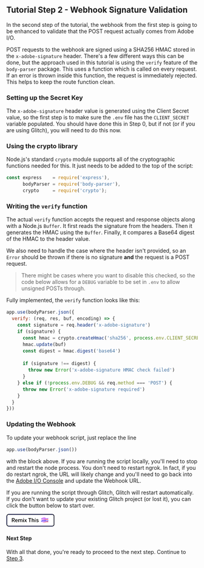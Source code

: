 ## Tutorial Step 2 - Webhook Signature Validation

In the second step of the tutorial, the webhook from the first step is going to be enhanced to validate that the POST request actually comes from Adobe I/O.

POST requests to the webhook are signed using a SHA256 HMAC stored in the `x-adobe-signature` header. There's a few different ways this can be done, but the approach used in this tutorial is using the `verify` feature of the `body-parser` package. This uses a function which is called on every request. If an error is thrown inside this function, the request is immediately rejected. This helps to keep the route function clean.

### Setting up the Secret Key

The `x-adobe-signature` header value is generated using the Client Secret value, so the first step is to make sure the `.env` file has the `CLIENT_SECRET` variable populated. You should have done this in Step 0, but if not (or if you are using Glitch), you will need to do this now.

### Using the crypto library

Node.js's standard `crypto` module supports all of the cryptographic functions needed for this. It just needs to be added to the top of the script:

```javascript
const express    = require('express'),
      bodyParser = require('body-parser'),
      crypto     = require('crypto');
```

### Writing the `verify` function

The actual `verify` function accepts the request and response objects along with a Node.js `Buffer`. It first reads the signature from the headers. Then it generates the HMAC using the `Buffer`. Finally, it compares a Base64 digest of the HMAC to the header value.

We also need to handle the case where the header isn't provided, so an `Error` should be thrown if there is no signature **and** the request is a POST request.

> There might be cases where you want to disable this checked, so the code below allows for a `DEBUG` variable to be set in `.env` to allow unsigned POSTs through.

Fully implemented, the `verify` function looks like this:

```javascript
app.use(bodyParser.json({
  verify: (req, res, buf, encoding) => {
    const signature = req.header('x-adobe-signature')
    if (signature) {
      const hmac = crypto.createHmac('sha256', process.env.CLIENT_SECRET)
      hmac.update(buf)
      const digest = hmac.digest('base64')

      if (signature !== digest) {
        throw new Error('x-adobe-signature HMAC check failed')
      }
    } else if (!process.env.DEBUG && req.method === 'POST') {
      throw new Error('x-adobe-signature required')
    }
  }
}))
```

### Updating the Webhook

To update your webhook script, just replace the line

```javascript
app.use(bodyParser.json())
```

with the block above. If you are running the script locally, you'll need to stop and restart the node process. You don't need to restart ngrok. In fact, if you do restart ngrok, the URL will likely change and you'll need to go back into the <a href="https://console.adobe.io/integrations" target="_new">Adobe I/O Console</a> and update the Webhook URL.

If you are running the script through Glitch, Glitch will restart automatically. If you don't want to update your existing Glitch project (or lost it), you can click the button below to start over.

<!-- Remix Button -->
<a href="https://glitch.com/edit/#!/remix/adobe-cloudmanager-api-tutorial-step2" target="_new">
  <img src="../img/glitch.png" alt="Remix in Glitch" id="glitch-button">
</a>

#### Next Step

With all that done, you're ready to proceed to the next step. Continue to [Step 3](3-handling-specific-events.md).

<style type="text/css">
#kirbyMainContent .hljs .hljs-function,
#kirbyMainContent .hljs .hljs-params {
    color: #333;
}
</style>

